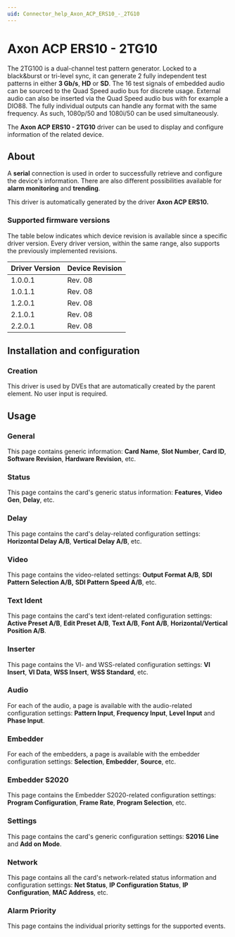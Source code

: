 ```yaml
---
uid: Connector_help_Axon_ACP_ERS10_-_2TG10
---
```


# Axon ACP ERS10 - 2TG10

The 2TG100 is a dual-channel test pattern generator. Locked to a black&burst or tri-level sync, it can generate 2 fully independent test patterns in either **3 Gb/s**, **HD** or **SD**. The 16 test signals of embedded audio can be sourced to the Quad Speed audio bus for discrete usage. External audio can also be inserted via the Quad Speed audio bus with for example a DIO88. The fully individual outputs can handle any format with the same frequency. As such, 1080p/50 and 1080i/50 can be used simultaneously.

The **Axon ACP ERS10 - 2TG10** driver can be used to display and configure information of the related device.

## About

A **serial** connection is used in order to successfully retrieve and configure the device's information. There are also different possibilities available for **alarm monitoring** and **trending**.

This driver is automatically generated by the driver **Axon ACP ERS10.**

### Supported firmware versions

The table below indicates which device revision is available since a specific driver version. Every driver version, within the same range, also supports the previously implemented revisions.

| **Driver Version** | **Device Revision** |
|--------------------|---------------------|
| 1.0.0.1            | Rev. 08             |
| 1.0.1.1            | Rev. 08             |
| 1.2.0.1            | Rev. 08             |
| 2.1.0.1            | Rev. 08             |
| 2.2.0.1            | Rev. 08             |

## Installation and configuration

### Creation

This driver is used by DVEs that are automatically created by the parent element. No user input is required.

## Usage

### General

This page contains generic information: **Card Name**, **Slot Number**, **Card ID**, **Software Revision**, **Hardware Revision**, etc.

### Status

This page contains the card's generic status information: **Features**, **Video Gen**, **Delay**, etc.

### Delay

This page contains the card's delay-related configuration settings: **Horizontal Delay A/B**, **Vertical Delay A/B**, etc.

### Video

This page contains the video-related settings: **Output Format A/B**, **SDI Pattern Selection A/B,** **SDI Pattern Speed A/B**, etc.

### Text Ident

This page contains the card's text ident-related configuration settings: **Active Preset A/B**, **Edit Preset A/B**, **Text A/B**, **Font A/B**, **Horizontal/Vertical Position A/B**.

### Inserter

This page contains the VI- and WSS-related configuration settings: **VI Insert**, **VI Data**, **WSS Insert**, **WSS Standard**, etc.

### Audio

For each of the audio, a page is available with the audio-related configuration settings: **Pattern Input**, **Frequency Input**, **Level Input** and **Phase Input**.

### Embedder

For each of the embedders, a page is available with the embedder configuration settings: **Selection**, **Embedder**, **Source**, etc.

### Embedder S2020

This page contains the Embedder S2020-related configuration settings: **Program Configuration**, **Frame Rate**, **Program Selection**, etc.

### Settings

This page contains the card's generic configuration settings: **S2016 Line** and **Add on Mode**.

### Network

This page contains all the card's network-related status information and configuration settings: **Net Status**, **IP Configuration Status**, **IP Configuration**, **MAC Address**, etc.

### Alarm Priority

This page contains the individual priority settings for the supported events.
